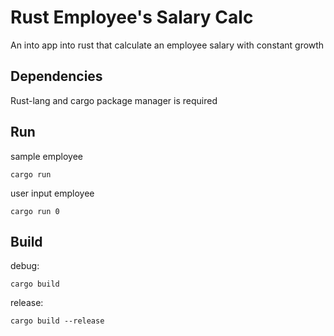 # Rust Employee's Salary Calc

An into app into rust that calculate an employee salary with constant growth

## Dependencies
Rust-lang and cargo package manager is required

## Run
sample employee
```
cargo run
```

user input employee
```
cargo run 0
```

## Build
debug:
```
cargo build
```

release:
```
cargo build --release
```